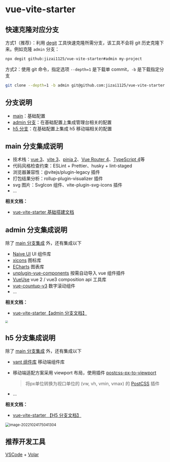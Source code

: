 # vue-vite-starter

## 快速克隆对应分支

方式1（推荐）：利用 [degit](https://github.com/Rich-Harris/degit) 工具快速克隆所需分支，该工具不会将 git 历史克隆下来。例如克隆 `admin` 分支：

```bash
npx degit github:jizai1125/vue-vite-starter#admin my-project
```

方式2：使用 git 命令，指定选项 `--depth=1` 是下载单 commit，`-b` 是下载指定分支
```bash
git clone --depth=1 -b admin git@github.com:jizai1125/vue-vite-starter.git
```

## 分支说明

- [main](https://github.com/jizai1125/vue-vite-starter/tree/main)：基础配置
- [admin 分支](https://github.com/jizai1125/vue-vite-starter/tree/admin)：在基础配置上集成管理台相关的配置
- [h5 分支](https://github.com/jizai1125/vue-vite-starter/tree/h5)：在基础配置上集成 h5 移动端相关的配置

## main 分支集成说明

- 技术栈：[vue 3](https://v3.cn.vuejs.org/guide/introduction.html)、[vite 3](https://cn.vitejs.dev/guide/)、[pinia 2](https://pinia.vuejs.org/introduction.html)、[Vue Router 4](https://next.router.vuejs.org/zh/introduction.html)、[TypeScript 4](https://www.typescriptlang.org/)等
- 代码风格检查约束：ESLint + Prettier、husky + lint-staged
- 浏览器兼容性：@vitejs/plugin-legacy 插件
- 打包结果分析：rollup-plugin-visualizer 插件
- svg 图片：SvgIcon 组件、vite-plugin-svg-icons 插件
- ...

**相关文档：**

- [vue-vite-starter 基础搭建文档](https://jizai.notion.site/vue-vite-starter-8655943992f14b34a1582e02f26b5eba)

## admin 分支集成说明

除了 [main 分支集成](https://github.com/jizai1125/vue-vite-starter#main-分支集成说明) 外，还有集成以下

- [Naive UI](https://www.naiveui.com/zh-CN/os-theme/docs/installation)  UI 组件库
- [xicons](https://www.xicons.org/)  图标库 
- [ECharts](https://echarts.apache.org/zh/index.html)  图表库
- [unplugin-vue-components](https://github.com/antfu/unplugin-vue-components)  按需自动导入 vue 组件插件 
- [VueUse](https://vueuse.org/)  vue 2 / vue3 composition api 工具库
- [vue-countup-v3](https://www.npmjs.com/package/vue-countup-v3) 数字滚动组件
- ...

**相关文档：**

- [vue-vite-starter【admin 分支文档】](https://jizai.notion.site/vue-vite-starter-admin-b9a4e222c4f84cb6b6db6df07ff0e862)

<img src="https://gitee.com/aka-jizai/PicPlus/raw/master/image-20221021113346990.png" style="zoom:50%;" />

## h5 分支集成说明

除了 [main 分支集成](https://github.com/jizai1125/vue-vite-starter#main-分支集成说明) 外，还有集成以下

- [vant 组件库](https://vant-contrib.gitee.io/vant/v3/#/zh-CN/quickstart)  移动端组件库

- 移动端适配方案采用 viewport 布局，使用插件 [postcss-px-to-viewport](https://github.com/evrone/postcss-px-to-viewport)

  > 将px单位转换为视口单位的 (vw, vh, vmin, vmax) 的 [PostCSS](https://github.com/postcss/postcss) 插件
  
- ...

**相关文档：**

- [vue-vite-starter 【H5 分支文档】](https://jizai.notion.site/vue-vite-starter-H5-59684b7e415949b6939c7afe2ceb73fd)

<img src="https://gitee.com/aka-jizai/PicPlus/raw/master/image-20221024175041304.png" alt="image-20221024175041304" style="zoom:80%;" />

## 推荐开发工具

[VSCode](https://code.visualstudio.com/) + [Volar](https://marketplace.visualstudio.com/items?itemName=johnsoncodehk.volar)
